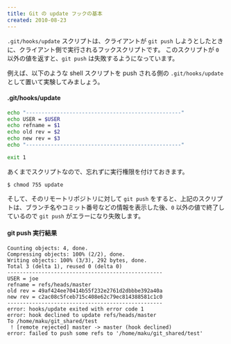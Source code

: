 ```yaml
---
title: Git の update フックの基本
created: 2010-08-23
---
```


`.git/hooks/update` スクリプトは、クライアントが `git push` しようとしたときに、クライアント側で実行されるフックスクリプトです。
このスクリプトが `0` 以外の値を返すと、`git push` は失敗するようになっています。

例えば、以下のような shell スクリプトを push される側の `.git/hooks/update` として置いて実験してみましょう。

#### .git/hooks/update

```bash
echo "--------------------------------------------------"
echo USER = $USER
echo refname = $1
echo old rev = $2
echo new rev = $3
echo "--------------------------------------------------"

exit 1
```

あくまでスクリプトなので、忘れずに実行権限を付けておきます。

```
$ chmod 755 update
```

そして、そのリモートリポジトリに対して `git push` をすると、上記のスクリプトは、ブランチ名やコミット番号などの情報を表示した後、`0` 以外の値で終了しているので `git push` がエラーになり失敗します。

#### git push 実行結果
```
Counting objects: 4, done.
Compressing objects: 100% (2/2), done.
Writing objects: 100% (3/3), 292 bytes, done.
Total 3 (delta 1), reused 0 (delta 0)
--------------------------------------------------
USER = joe
refname = refs/heads/master
old rev = 49af424ee70414b55f232e2761d2dbbbe392a40a
new rev = c2ac08c5fceb715c408e62c79ec814388581c1c0
--------------------------------------------------
error: hooks/update exited with error code 1
error: hook declined to update refs/heads/master
To /home/maku/git_shared/test
 ! [remote rejected] master -> master (hook declined)
error: failed to push some refs to '/home/maku/git_shared/test'
```

